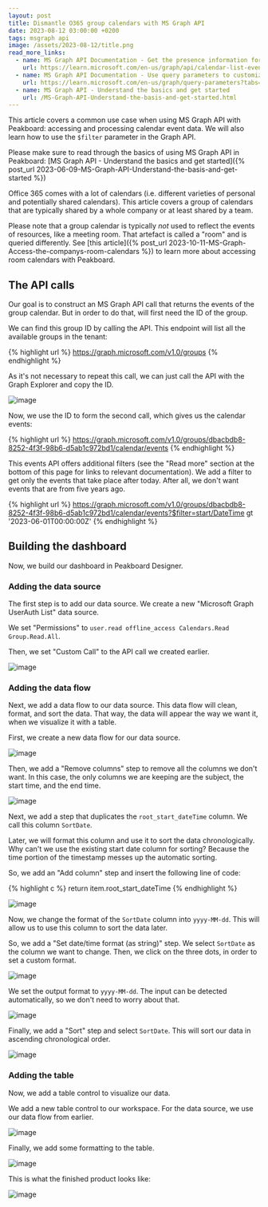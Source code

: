 ```yaml
---
layout: post
title: Dismantle O365 group calendars with MS Graph API
date: 2023-08-12 03:00:00 +0200
tags: msgraph api
image: /assets/2023-08-12/title.png
read_more_links:
  - name: MS Graph API Documentation - Get the presence information for multiple users.
    url: https://learn.microsoft.com/en-us/graph/api/calendar-list-events?view=graph-rest-1.0&tabs=http
  - name: MS Graph API Documentation - Use query parameters to customize responses
    url: https://learn.microsoft.com/en-us/graph/query-parameters?tabs=http
  - name: MS Graph API - Understand the basics and get started
    url: /MS-Graph-API-Understand-the-basis-and-get-started.html
---
```

This article covers a common use case when using MS Graph API with Peakboard: accessing and processing calendar event data. We will also learn how to use the `$filter` parameter in the Graph API.

Please make sure to read through the basics of using MS Graph API in Peakboard: [MS Graph API - Understand the basics and get started]({% post_url 2023-06-09-MS-Graph-API-Understand-the-basis-and-get-started %})

Office 365 comes with a lot of calendars (i.e. different varieties of personal and potentially shared calendars). This article covers a group of calendars that are typically shared by a whole company or at least shared by a team.

Please note that a group calendar is typically *not* used to reflect the events of resources, like a meeting room. That artefact is called a "room" and is queried differently. See [this article]({% post_url 2023-10-11-MS-Graph-Access-the-companys-room-calendars %}) to learn more about accessing room calendars with Peakboard.

## The API calls

Our goal is to construct an MS Graph API call that returns the events of the group calendar. But in order to do that, will first need the ID of the group.

We can find this group ID by calling the API. This endpoint will list all the available groups in the tenant:

{% highlight url %}
https://graph.microsoft.com/v1.0/groups
{% endhighlight %}

As it's not necessary to repeat this call, we can just call the API with the Graph Explorer and copy the ID.

![image](/assets/2023-08-12/010.png)

Now, we use the ID to form the second call, which gives us the calendar events:

{% highlight url %}
https://graph.microsoft.com/v1.0/groups/dbacbdb8-8252-4f3f-98b6-d5ab1c972bd1/calendar/events
{% endhighlight %}

This events API offers additional filters (see the "Read more" section at the bottom of this page for links to relevant documentation). We add a filter to get only the events that take place after today. After all, we don't want events that are from five years ago.

{% highlight url %}
https://graph.microsoft.com/v1.0/groups/dbacbdb8-8252-4f3f-98b6-d5ab1c972bd1/calendar/events?$filter=start/DateTime gt '2023-06-01T00:00:00Z'
{% endhighlight %}

## Building the dashboard

Now, we build our dashboard in Peakboard Designer.

### Adding the data source

The first step is to add our data source. We create a new "Microsoft Graph UserAuth List" data source.

We set "Permissions" to `user.read offline_access Calendars.Read Group.Read.All`.

Then, we set "Custom Call" to the API call we created earlier.

 ![image](/assets/2023-08-12/020.png)

### Adding the data flow

Next, we add a data flow to our data source. This data flow will clean, format, and sort the data. That way, the data will appear the way we want it, when we visualize it with a table.

First, we create a new data flow for our data source.

![image](/assets/2023-08-12/030.png)

Then, we add a "Remove columns" step to remove all the columns we don't want. In this case, the only columns we are keeping are the subject, the start time, and the end time.

![image](/assets/2023-08-12/040.png)

Next, we add a step that duplicates the `root_start_dateTime`  column. We call this column `SortDate`.

Later, we will format this column and use it to sort the data chronologically. Why can't we use the existing start date column for sorting? Because the time portion of the timestamp messes up the automatic sorting.

So, we add an "Add column" step and insert the following line of code:

{% highlight c %}
return item.root_start_dateTime
{% endhighlight %}

![image](/assets/2023-08-12/050.png)

Now, we change the format of the `SortDate` column into `yyyy-MM-dd`. This will allow us to use this column to sort the data later.

So, we add a "Set date/time format (as string)" step. We select `SortDate` as the column we want to change. Then, we click on the three dots, in order to set a custom format.

![image](/assets/2023-08-12/060.png)

We set the output format to `yyyy-MM-dd`. The input can be detected automatically, so we don't need to worry about that.

![image](/assets/2023-08-12/070.png)

Finally, we add a "Sort" step and select `SortDate`. This will sort our data in ascending chronological order.

![image](/assets/2023-08-12/080.png)

### Adding the table

Now, we add a table control to visualize our data.

We add a new table control to our workspace. For the data source, we use our data flow from earlier.

![image](/assets/2023-08-12/090.png)

Finally, we add some formatting to the table.

![image](/assets/2023-08-12/100.png)

This is what the finished product looks like:

![image](/assets/2023-08-12/110.png)
